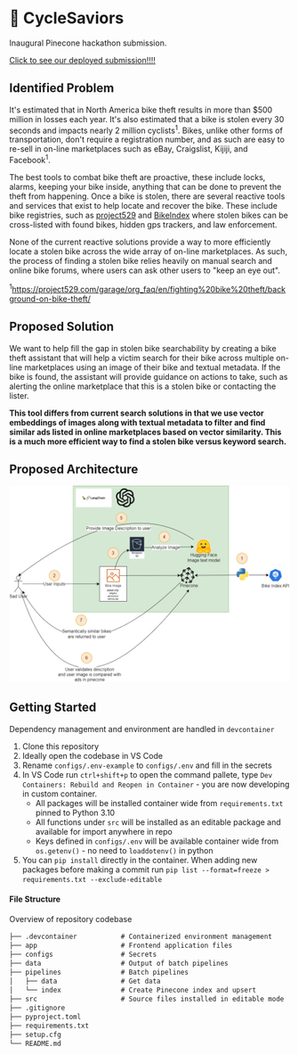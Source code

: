 # :bicyclist: CycleSaviors
Inaugural Pinecone hackathon submission.

[Click to see our deployed submission!!!!](https://huggingface.co/spaces/cycle-saviours/Find_My_Stolen_Bike)

## Identified Problem
It's estimated that in North America bike theft results in more than $500 million in losses each year. It's also estimated that a bike is stolen every 30 seconds and impacts nearly 2 million cyclists<sup>1</sup>. Bikes, unlike other forms of transportation, don't require a registration number, and as such are easy to re-sell in on-line marketplaces such as eBay, Craigslist, Kijiji, and Facebook<sup>1</sup>. 

The best tools to combat bike theft are proactive, these include locks, alarms, keeping your bike inside, anything that can be done to prevent the theft from happening. Once a bike is stolen, there are several reactive tools and services that exist to help locate and recover the bike. These include bike registries, such as [project529](https://project529.com/garage/) and [BikeIndex](https://bikeindex.org/) where stolen bikes can be cross-listed with found bikes, hidden gps trackers, and law enforcement. 

None of the current reactive solutions provide a way to more efficiently locate a stolen bike across the wide array of on-line marketplaces. As such, the process of finding a stolen bike relies heavily on manual search and online bike forums, where users can ask other users to "keep an eye out". 

<sup>1</sup>https://project529.com/garage/org_faq/en/fighting%20bike%20theft/background-on-bike-theft/

## Proposed Solution
We want to help fill the gap in stolen bike searchability by creating a bike theft assistant that will help a victim search for their bike across multiple on-line marketplaces using an image of their bike and textual metadata. If the bike is found, the assistant will provide guidance on actions to take, such as alerting the online marketplace that this is a stolen bike or contacting the lister. 

<strong>This tool differs from current search solutions in that we use vector embeddings of images along with textual metadata to filter and find similar ads listed in online marketplaces based on vector similarity. This is a much more efficient way to find a stolen bike versus keyword search.</strong>

## Proposed Architecture

![image info](./public/hackathon.png)

## Getting Started
Dependency management and environment are handled in `devcontainer`
1. Clone this repository
2. Ideally open the codebase in VS Code
3. Rename `configs/.env-example` to `configs/.env` and fill in the secrets
4. In VS Code run `ctrl+shift+p` to open the command pallete, type `Dev Containers: Rebuild and Reopen in Container` - you are now developing in custom container.
    - All packages will be installed container wide from `requirements.txt` pinned to Python 3.10
    - All functions under `src` will be installed as an editable package and available for import anywhere in repo
    - Keys defined in `configs/.env` will be available container wide from `os.getenv()` - no need to `loaddotenv()` in python
2. You can `pip install` directly in the container. When adding new packages before making a commit run `pip list --format=freeze > requirements.txt --exclude-editable`

#### File Structure
Overview of repository codebase

```
├── .devcontainer           # Containerized environment management
├── app                     # Frontend application files
├── configs                 # Secrets
├── data                    # Output of batch pipelines
├── pipelines               # Batch pipelines
│   ├── data                # Get data
│   └── index               # Create Pinecone index and upsert
├── src                     # Source files installed in editable mode
├── .gitignore
├── pyproject.toml
├── requirements.txt
├── setup.cfg
└── README.md
```
